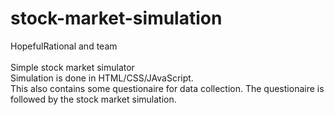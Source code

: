 # stock-market-simulation
HopefulRational and team <br /> <br />
Simple stock market simulator <br />
Simulation is done in HTML/CSS/JAvaScript.<br />
This also contains some questionaire for data collection. The questionaire is followed by the stock market simulation.
